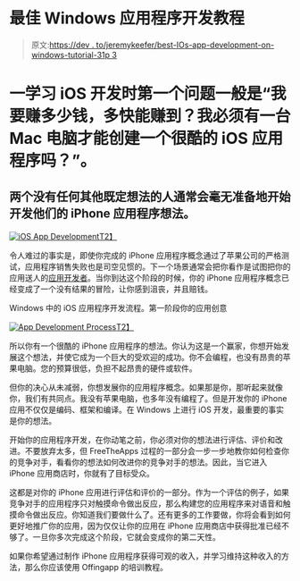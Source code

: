 # 最佳 Windows 应用程序开发教程

> 原文:[https://dev . to/jeremykeefer/best-IOs-app-development-on-windows-tutorial-31p 3](https://dev.to/jeremykeefer/best-ios-app-development-on-windows-tutorial-31p3)

# [](#one-when-learning-ios-development-the-first-question-is-generally-how-much-money-i-will-make-and-how-soon-will-i-make-it-and-do-i-have-to-have-a-mac-computer-to-create-a-cool-ios-app)一学习 iOS 开发时第一个问题一般是“我要赚多少钱，多快能赚到？我必须有一台 Mac 电脑才能创建一个很酷的 iOS 应用程序吗？”。

## 两个没有任何其他既定想法的人通常会毫无准备地开始开发他们的 iPhone 应用程序想法。

[![iOS App Development](../Images/2cb26570b79082a7d10b1679bb4735d7.png)T2】](https://res.cloudinary.com/practicaldev/image/fetch/s--3ppe1ETG--/c_limit%2Cf_auto%2Cfl_progressive%2Cq_auto%2Cw_880/https://i.imgur.com/NUeKTPA.png)

令人难过的事实是，即使你完成的 iPhone 应用程序概念通过了苹果公司的严格测试，应用程序销售失败也是司空见惯的。下一个场景通常会把你看作是试图把你的应用送人的[应用开发者](http://offingapp.com/)。当你到达这个阶段的时候，你的 iPhone 应用程序概念已经变成了一个没有结果的冒险，让你感到沮丧，并且赔钱。

Windows 中的 iOS 应用程序开发流程。第一阶段你的应用创意

[![App Development Process](../Images/1ec85df91150b06890432608c73f2695.png)T2】](https://res.cloudinary.com/practicaldev/image/fetch/s--CMbQ7xGp--/c_limit%2Cf_auto%2Cfl_progressive%2Cq_auto%2Cw_880/https://i.imgur.com/hZY316o.png)

所以你有一个很酷的 iPhone 应用程序的想法。你认为这是一个赢家，你想开始发展这个想法，并使它成为一个巨大的受欢迎的成功。你不会编程，也没有昂贵的苹果电脑。您的预算很低，负担不起昂贵的硬件或软件。

但你的决心从未减弱，你想发展你的应用程序概念。如果那是你，那听起来就像你，我们有共同点。我没有苹果电脑，也多年没有编程了。但是开发你的 iPhone 应用不仅仅是编码、框架和编译。在 Windows 上进行 iOS 开发，最重要的事实是你的想法。

开始你的应用程序开发，在你动笔之前，你必须对你的想法进行评估、评价和改进。不要放弃太多，但 FreeTheApps 过程的一部分会一步一步地教你如何检查你的竞争对手，看看你的想法如何改进你的竞争对手的想法。因此，当它进入 iPhone 应用商店时，你就有了目标受众。

这都是对你的 iPhone 应用进行评估和评价的一部分。作为一个评估的例子，如果竞争对手的应用程序只对触摸命令做出反应，那么构建您的应用程序来对语音和触摸命令做出反应。你知道我们要做什么了。还有更多的工作要做，你将会看到如何更好地推广你的应用，因为仅仅让你的应用在 iPhone 应用商店中获得批准已经不够了。一旦你多次完成这个阶段，它就会变成你的第二天性。

如果你希望通过制作 iPhone 应用程序获得可观的收入，并学习维持这种收入的方法，那么你应该使用 Offingapp 的培训教程。